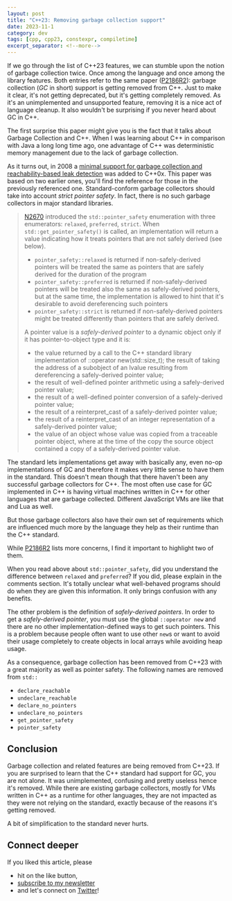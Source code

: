 ```yaml
---
layout: post
title: "C++23: Removing garbage collection support"
date: 2023-11-1
category: dev
tags: [cpp, cpp23, constexpr, compiletime]
excerpt_separator: <!--more-->
---
```

If we go through the list of C++23 features, we can stumble upon the notion of garbage collection twice. Once among the language and once among the library features. Both entries refer to the same paper ([P2186R2](https://www.open-std.org/jtc1/sc22/wg21/docs/papers/2021/p2186r2.html)): garbage collection (*GC* in short) support is getting removed from C++. Just to make it clear, it's not getting deprecated, but it's getting completely removed. As it's an unimplemented and unsupported feature, removing it is a nice act of language cleanup. It also wouldn't be surprising if you never heard about GC in C++.

The first surprise this paper might give you is the fact that it talks about Garbage Collection and C++. When I was learning about C++ in comparison with Java a long long time ago, one advantage of C++ was deterministic memory management due to the lack of garbage collection.

As it turns out, in 2008 a [minimal support for garbage collection and reachability-based leak detection](https://www.open-std.org/jtc1/sc22/wg21/docs/papers/2008/n2670.htm) was added to C++0x. This paper was based on two earlier ones, you'll find the reference for those in the previously referenced one. Standard-conform garbage collectors should take into account *strict pointer safety*. In fact, there is no such garbage collectors in major standard libraries.

> [N2670](https://www.open-std.org/jtc1/sc22/wg21/docs/papers/2008/n2670.htm) introduced the `std::pointer_safety` enumeration with three enumerators: `relaxed`, `preferred`, `strict`. When `std::get_pointer_safety()` is called, an implementation will return a value indicating how it treats pointers that are not safely derived (see below).
> - `pointer_safety::relaxed` is returned if non-safely-derived pointers will be treated the same as pointers that are safely derived for the duration of the program
> - `pointer_safety::preferred` is returned if non-safely-derived pointers will be treated also the same as safely-derived pointers, but at the same time, the implementation is allowed to hint that it's desirable to avoid dereferencing such pointers
> - `pointer_safety::strict` is returned if non-safely-derived pointers might be treated differently than pointers that are safely derived.
>
> A pointer value is a *safely-derived pointer* to a dynamic object only if it has pointer-to-object type and it is:
>
> - the value returned by a call to the C++ standard library implementation of ::operator new(std::size_t);
the result of taking the address of a subobject of an lvalue resulting from dereferencing a safely-derived pointer value;
> - the result of well-defined pointer arithmetic using a safely-derived pointer value;
> - the result of a well-defined pointer conversion of a safely-derived pointer value;
> - the result of a reinterpret_cast of a safely-derived pointer value;
> - the result of a reinterpret_cast of an integer representation of a safely-derived pointer value;
> - the value of an object whose value was copied from a traceable pointer object, where at the time of the copy the source object contained a copy of a safely-derived pointer value.

The standard lets implementations get away with basically any, even no-op implementations of GC and therefore it makes very little sense to have them in the standard. This doesn't mean though that there haven't been any successful garbage collectors for C++. The most often use case for GC implemented in C++ is having virtual machines written in C++ for other languages that are garbage collected. Different JavaScript VMs are like that and Lua as well.

But those garbage collectors also have their own set of requirements which are influenced much more by the language they help as their runtime than the C++ standard.

While [P2186R2](https://www.open-std.org/jtc1/sc22/wg21/docs/papers/2021/p2186r2.html) lists more concerns, I find it important to highlight two of them.

When you read above about `std::pointer_safety`, did you understand the difference between `relaxed` and `preferred`? If you did, please explain in the comments section. It's totally unclear what well-behaved programs should do when they are given this information. It only brings confusion with any benefits.

The other problem is the definition of *safely-derived pointers*. In order to get a *safely-derived pointer*, you must use the global `::operator new` and there are no other implementation-defined ways to get such pointers. This is a problem because people often want to use other `new`s or want to avoid their usage completely to create objects in local arrays while avoiding heap usage.

As a consequence, garbage collection has been removed from C++23 with a great majority as well as pointer safety. The following names are removed from `std::` 

- `declare_reachable`
- `undeclare_reachable`
- `declare_no_pointers`
- `undeclare_no_pointers`
- `get_pointer_safety`
- `pointer_safety`

## Conclusion

Garbage collection and related features are being removed from C++23. If you are surprised to learn that the C++ standard had support for GC, you are not alone. It was unimplemented, confusing and pretty useless hence it's removed. While there are existing garbage collectors, mostly for VMs written in C++ as a runtime for other languages, they are not impacted as they were not relying on the standard, exactly because of the reasons it's getting removed.

A bit of simplification to the standard never hurts.

## Connect deeper

If you liked this article, please 
- hit on the like button,  
- [subscribe to my newsletter](http://eepurl.com/gvcv1j) 
- and let's connect on [Twitter](https://twitter.com/SandorDargo)!